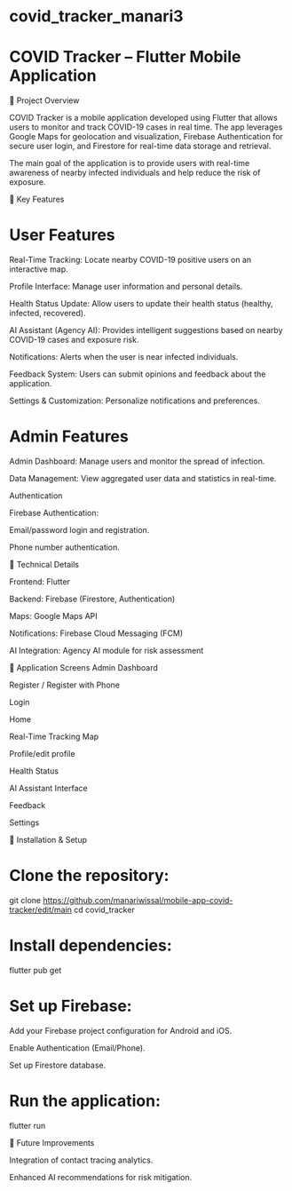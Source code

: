 # covid_tracker_manari3

# COVID Tracker – Flutter Mobile Application
📌 Project Overview

COVID Tracker is a mobile application developed using Flutter that allows users to monitor and track COVID-19 cases in real time. The app leverages Google Maps for geolocation and visualization, Firebase Authentication for secure user login, and Firestore for real-time data storage and retrieval.

The main goal of the application is to provide users with real-time awareness of nearby infected individuals and help reduce the risk of exposure.

🔹 Key Features
# User Features

Real-Time Tracking: Locate nearby COVID-19 positive users on an interactive map.

Profile Interface: Manage user information and personal details.

Health Status Update: Allow users to update their health status (healthy, infected, recovered).

AI Assistant (Agency AI): Provides intelligent suggestions based on nearby COVID-19 cases and exposure risk.

Notifications: Alerts when the user is near infected individuals.

Feedback System: Users can submit opinions and feedback about the application.

Settings & Customization: Personalize notifications and preferences.

# Admin Features

Admin Dashboard: Manage users and monitor the spread of infection.

Data Management: View aggregated user data and statistics in real-time.

Authentication

Firebase Authentication:

Email/password login and registration.

Phone number authentication.

🔹 Technical Details

Frontend: Flutter

Backend: Firebase (Firestore, Authentication)

Maps: Google Maps API

Notifications: Firebase Cloud Messaging (FCM)

AI Integration: Agency AI module for risk assessment

🔹 Application Screens
Admin Dashboard

Register / Register with Phone

Login

Home

Real-Time Tracking Map

Profile/edit profile

Health Status

AI Assistant Interface

Feedback

Settings

🔹 Installation & Setup

# Clone the repository:

git clone <https://github.com/manariwissal/mobile-app-covid-tracker/edit/main>
cd covid_tracker

# Install dependencies:

flutter pub get

# Set up Firebase:

Add your Firebase project configuration for Android and iOS.

Enable Authentication (Email/Phone).

Set up Firestore database.

# Run the application:

flutter run

🔹 Future Improvements

Integration of contact tracing analytics.

Enhanced AI recommendations for risk mitigation.


